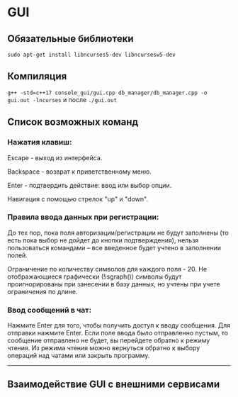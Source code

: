 # GUI

## Обязательные библиотеки

`sudo apt-get install libncurses5-dev libncursesw5-dev`

## Компиляция

`g++ -std=c++17 console_gui/gui.cpp db_manager/db_manager.cpp -o gui.out -lncurses` и после `./gui.out`

## Список возможных команд

### Нажатия клавиш:

Escape - выход из интерфейса.

Backspace - возврат к приветственному меню.

Enter - подтвердить действие: ввод или выбор опции.

Навигация с помощью стрелок "up" и "down".


### Правила ввода данных при регистрации:

До тех пор, пока поля авторизации/регистрации не будут заполнены (то есть пока выбор не дойдет до кнопки подтверждения), нельзя пользоваться командами – все введенное будет учтено в заполнении полей.

Ограничение по количеству символов для каждого поля - 20. Не отображающиеся графически (!isgraph()) символы будут проигнорированы при занесении в базу данных, но учтены при учете ограничения по длине. 

### Ввод сообщений в чат:
Нажмите Enter для того, чтобы получить доступ к вводу сообщения. Для отправки нажмите Enter. Если поле ввода было отправленно пустым, то сообщение отправлено не будет, вы перейдете обратно к режиму чтения.
Из режима чтения можно вернуться обратно к выбору операций над чатами или закрыть программу.


---

## Взаимодействие GUI с внешними сервисами

